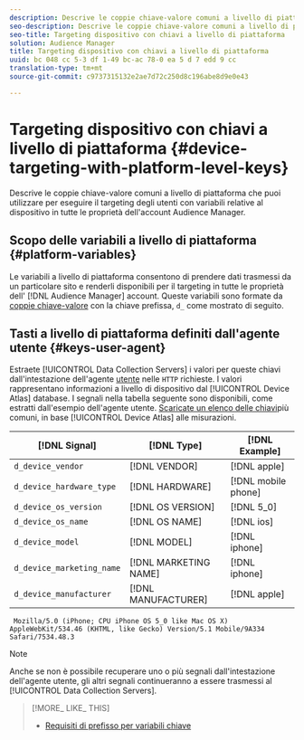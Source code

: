 ```yaml
---
description: Descrive le coppie chiave-valore comuni a livello di piattaforma che puoi utilizzare per eseguire il targeting degli utenti con variabili relative al dispositivo in tutte le proprietà dell'account Audience Manager.
seo-description: Descrive le coppie chiave-valore comuni a livello di piattaforma che puoi utilizzare per eseguire il targeting degli utenti con variabili relative al dispositivo in tutte le proprietà dell'account Audience Manager.
seo-title: Targeting dispositivo con chiavi a livello di piattaforma
solution: Audience Manager
title: Targeting dispositivo con chiavi a livello di piattaforma
uuid: bc 048 cc 5-3 df 1-49 bc-ac 78-0 ea 5 d 7 edd 9 cc
translation-type: tm+mt
source-git-commit: c9737315132e2ae7d72c250d8c196abe8d9e0e43

---
```



# Targeting dispositivo con chiavi a livello di piattaforma {#device-targeting-with-platform-level-keys}

Descrive le coppie chiave-valore comuni a livello di piattaforma che puoi utilizzare per eseguire il targeting degli utenti con variabili relative al dispositivo in tutte le proprietà dell&#39;account Audience Manager.

## Scopo delle variabili a livello di piattaforma {#platform-variables}

<!-- c_tb_device_targeting.xml -->

Le variabili a livello di piattaforma consentono di prendere dati trasmessi da un particolare sito e renderli disponibili per il targeting in tutte le proprietà dell&#39; [!DNL Audience Manager] account. Queste variabili sono formate da [coppie chiave-valore](../../reference/key-value-pairs-explained.md) con la chiave prefissa, `d_` come mostrato di seguito.

## Tasti a livello di piattaforma definiti dall&#39;agente utente {#keys-user-agent}

Estraete [!UICONTROL Data Collection Servers] i valori per queste chiavi dall&#39;intestazione dell&#39;agente [utente](https://www.w3.org/Protocols/rfc2616/rfc2616-sec14.html#sec14.43) nelle `HTTP` richieste. I valori rappresentano informazioni a livello di dispositivo dal [!UICONTROL Device Atlas] database. I segnali nella tabella seguente sono disponibili, come estratti dall&#39;esempio dell&#39;agente utente. [Scaricate un elenco delle chiavi](assets/device_keys.csv)più comuni, in base [!UICONTROL Device Atlas] alle misurazioni.

| [!DNL Signal] | [!DNL Type] | [!DNL Example] |
|---|---|---|
| `d_device_vendor` | [!DNL VENDOR] | [!DNL apple] |
| `d_device_hardware_type` | [!DNL HARDWARE] | [!DNL mobile phone] |
| `d_device_os_version` | [!DNL OS VERSION] | [!DNL 5_0] |
| `d_device_os_name` | [!DNL OS NAME] | [!DNL ios] |
| `d_device_model` | [!DNL MODEL] | [!DNL iphone] |
| `d_device_marketing_name` | [!DNL MARKETING NAME] | [!DNL iphone] |
| `d_device_manufacturer` | [!DNL MANUFACTURER] | [!DNL apple] |

```
 Mozilla/5.0 (iPhone; CPU iPhone OS 5_0 like Mac OS X) AppleWebKit/534.46 (KHTML, like Gecko) Version/5.1 Mobile/9A334 Safari/7534.48.3
```

>[!NOTE]
>
>Anche se non è possibile recuperare uno o più segnali dall&#39;intestazione dell&#39;agente utente, gli altri segnali continueranno a essere trasmessi al [!UICONTROL Data Collection Servers].

>[!MORE_ LIKE_ THIS]
>
>* [Requisiti di prefisso per variabili chiave](../../features/traits/trait-variable-prefixes.md)

